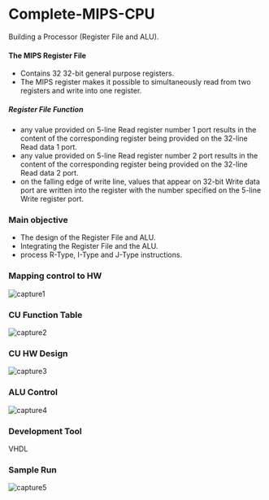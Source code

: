 # Complete-MIPS-CPU
Building a Processor (Register File and ALU).

#### The MIPS Register File
* Contains 32 32-bit general purpose registers.
* The MIPS register makes it possible to simultaneously read from two registers and write into one register.
##### Register File Function
* any value provided on 5-line Read register number 1 port results in the content of the corresponding register being provided on the 32-line Read data 1 port.
* any value provided on 5-line Read register number 2 port results in the content of the corresponding register being provided on the 32-line Read data 2 port.
* on the falling edge of write line, values that appear on 32-bit Write data port are written into the register with the number specified on the 5-line Write register port.

### Main objective
* The design of the Register File and ALU.
* Integrating the Register File and the ALU.
* process R-Type, I-Type and J-Type instructions.

### Mapping control to HW
![capture1](https://user-images.githubusercontent.com/40027608/41206598-c4521e22-6d06-11e8-87f6-8bed98d0740e.PNG)

### CU Function Table
![capture2](https://user-images.githubusercontent.com/40027608/41206599-c476c998-6d06-11e8-8dd1-a8ab19783ebf.PNG)

### CU HW Design
![capture3](https://user-images.githubusercontent.com/40027608/41206600-c4a20dce-6d06-11e8-9923-cea80fc61ffd.PNG)

### ALU Control
![capture4](https://user-images.githubusercontent.com/40027608/41206601-c4c9b37e-6d06-11e8-867a-65f8b76e0768.PNG)


### Development Tool
VHDL

### Sample Run
![capture5](https://user-images.githubusercontent.com/40027608/41206665-c2bcd786-6d07-11e8-964a-e011b83c65ce.PNG)
